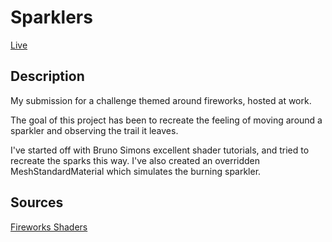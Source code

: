 # Sparklers
[Live](https://zaesur.github.io/sparklers)

## Description
My submission for a challenge themed around fireworks, hosted at work.

The goal of this project has been to recreate the feeling of moving around a sparkler and observing the trail it leaves.

I've started off with Bruno Simons excellent shader tutorials, and tried to recreate the sparks this way.
I've also created an overridden MeshStandardMaterial which simulates the burning sparkler.

## Sources
[Fireworks Shaders](https://threejs-journey.com/lessons/fireworks-shaders)
